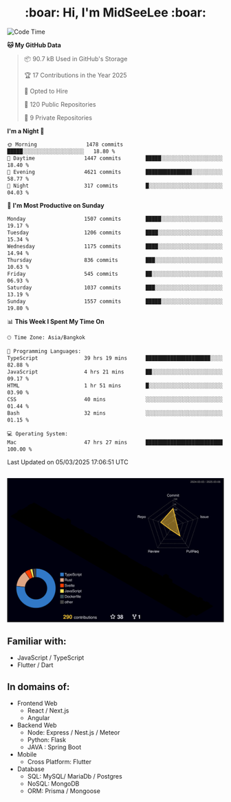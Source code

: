 <h1 align="center"> :boar: Hi, I'm MidSeeLee :boar:</h1>
 
<!--START_SECTION:waka-->
![Code Time](http://img.shields.io/badge/Code%20Time-2%2C586%20hrs%2046%20mins-blue)

**🐱 My GitHub Data** 

> 📦 90.7 kB Used in GitHub's Storage 
 > 
> 🏆 17 Contributions in the Year 2025
 > 
> 💼 Opted to Hire
 > 
> 📜 120 Public Repositories 
 > 
> 🔑 9 Private Repositories 
 > 
**I'm a Night 🦉** 

```text
🌞 Morning                1478 commits        █████░░░░░░░░░░░░░░░░░░░░   18.80 % 
🌆 Daytime                1447 commits        █████░░░░░░░░░░░░░░░░░░░░   18.40 % 
🌃 Evening                4621 commits        ███████████████░░░░░░░░░░   58.77 % 
🌙 Night                  317 commits         █░░░░░░░░░░░░░░░░░░░░░░░░   04.03 % 
```
📅 **I'm Most Productive on Sunday** 

```text
Monday                   1507 commits        █████░░░░░░░░░░░░░░░░░░░░   19.17 % 
Tuesday                  1206 commits        ████░░░░░░░░░░░░░░░░░░░░░   15.34 % 
Wednesday                1175 commits        ████░░░░░░░░░░░░░░░░░░░░░   14.94 % 
Thursday                 836 commits         ███░░░░░░░░░░░░░░░░░░░░░░   10.63 % 
Friday                   545 commits         ██░░░░░░░░░░░░░░░░░░░░░░░   06.93 % 
Saturday                 1037 commits        ███░░░░░░░░░░░░░░░░░░░░░░   13.19 % 
Sunday                   1557 commits        █████░░░░░░░░░░░░░░░░░░░░   19.80 % 
```


📊 **This Week I Spent My Time On** 

```text
🕑︎ Time Zone: Asia/Bangkok

💬 Programming Languages: 
TypeScript               39 hrs 19 mins      █████████████████████░░░░   82.88 % 
JavaScript               4 hrs 21 mins       ██░░░░░░░░░░░░░░░░░░░░░░░   09.17 % 
HTML                     1 hr 51 mins        █░░░░░░░░░░░░░░░░░░░░░░░░   03.90 % 
CSS                      40 mins             ░░░░░░░░░░░░░░░░░░░░░░░░░   01.44 % 
Bash                     32 mins             ░░░░░░░░░░░░░░░░░░░░░░░░░   01.15 % 

💻 Operating System: 
Mac                      47 hrs 27 mins      █████████████████████████   100.00 % 
```


 Last Updated on 05/03/2025 17:06:51 UTC
<!--END_SECTION:waka-->

##

![](./profile-3d-contrib/profile-night-rainbow.svg)

## Familiar with:
- JavaScript / TypeScript
- Flutter / Dart

## In domains of:
- Frontend Web
  - React / Next.js
  - Angular
- Backend Web
  - Node: Express / Nest.js / Meteor
  - Python: Flask
  - JAVA : Spring Boot
- Mobile
  - Cross Platform: Flutter
- Database
  - SQL: MySQL/ MariaDb / Postgres
  - NoSQL: MongoDB
  - ORM: Prisma / Mongoose
